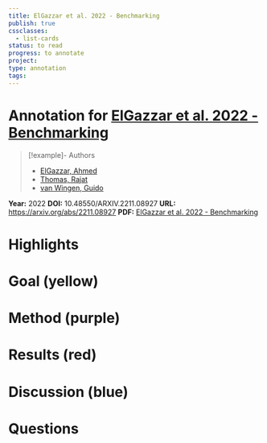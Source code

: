 ```yaml
---
title: ElGazzar et al. 2022 - Benchmarking
publish: true
cssclasses:
  - list-cards
status: to read
progress: to annotate
project:
type: annotation
tags:
---
```

# Annotation for [ElGazzar et al. 2022 - Benchmarking](Papers/References/ElGazzar%20et%20al.%202022%20-%20Benchmarking)

> [!example]- Authors
> - [ElGazzar, Ahmed](Papers/People/ElGazzar%20Ahmed)
> - [Thomas, Rajat](Papers/People/Thomas%20Rajat)
> - [van Wingen, Guido](Papers/People/van%20Wingen%20Guido)

**Year:** 2022
**DOI:** 10.48550/ARXIV.2211.08927
**URL:** https://arxiv.org/abs/2211.08927
**PDF:** [ElGazzar et al. 2022 - Benchmarking](Papers/PDFs/ElGazzar%20et%20al.%202022%20-%20Benchmarking%20Graph%20Neural%20Networks%20for%20FMRI%20analysis.pdf)

# Highlights


# Goal (yellow)


# Method (purple)


# Results (red)


# Discussion (blue)


# Questions

